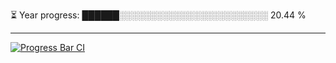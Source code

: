 
⏳ Year progress: ██████░░░░░░░░░░░░░░░░░░░░░░░░ 20.44 %

---

[![Progress Bar CI](https://github.com/thatoranzhevyy/thatoranzhevyy/actions/workflows/node.js.yml/badge.svg)](https://github.com/thatoranzhevyy/thatoranzhevyy/actions/workflows/node.js.yml)

